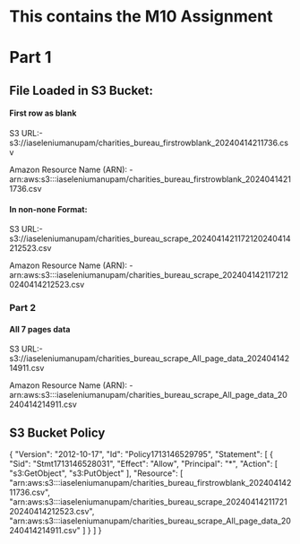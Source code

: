 # This contains the M10 Assignment 


# Part 1 
## File Loaded in S3 Bucket:
#### First row as blank
S3 URL:-
s3://iaseleniumanupam/charities_bureau_firstrowblank_20240414211736.csv

Amazon Resource Name (ARN): - 
arn:aws:s3:::iaseleniumanupam/charities_bureau_firstrowblank_20240414211736.csv

#### In non-none Format:
S3 URL:- 
s3://iaseleniumanupam/charities_bureau_scrape_2024041421172120240414212523.csv

Amazon Resource Name (ARN): - 
arn:aws:s3:::iaseleniumanupam/charities_bureau_scrape_2024041421172120240414212523.csv

### Part 2
#### All 7 pages data
S3 URL:- 
s3://iaseleniumanupam/charities_bureau_scrape_All_page_data_20240414214911.csv

Amazon Resource Name (ARN): - 
arn:aws:s3:::iaseleniumanupam/charities_bureau_scrape_All_page_data_20240414214911.csv

## S3 Bucket Policy

{
    "Version": "2012-10-17",
    "Id": "Policy1713146529795",
    "Statement": [
        {
            "Sid": "Stmt1713146528031",
            "Effect": "Allow",
            "Principal": "*",
            "Action": [
                "s3:GetObject",
                "s3:PutObject"
            ],
            "Resource": [
                "arn:aws:s3:::iaseleniumanupam/charities_bureau_firstrowblank_20240414211736.csv",
                "arn:aws:s3:::iaseleniumanupam/charities_bureau_scrape_2024041421172120240414212523.csv",
                "arn:aws:s3:::iaseleniumanupam/charities_bureau_scrape_All_page_data_20240414214911.csv"
            ]
        }
    ]
}